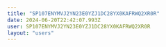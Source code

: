 ```yaml
---
title: "SP107ENYMVJ2YN23E0YZJ1DC28YX0KAFRWQ2XR0R"
date: 2024-06-20T22:42:07.993Z
user: SP107ENYMVJ2YN23E0YZJ1DC28YX0KAFRWQ2XR0R
layout: "users"
---
```

    